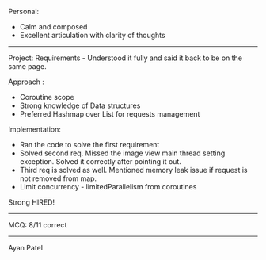 
Personal:
- Calm and composed
- Excellent articulation with clarity of thoughts

---
Project:
Requirements - Understood it fully and said it back to be on the same page. 

Approach :
- Coroutine scope 
- Strong knowledge of Data structures
- Preferred Hashmap over List for requests management

Implementation:
- Ran the code to solve the first requirement
- Solved second req. Missed the image view main thread setting exception. Solved it correctly after pointing it out.
- Third req is solved as well. Mentioned memory leak issue if request is not removed from map.
- Limit concurrency - limitedParallelism from coroutines

Strong HIRED!

---
MCQ: 
8/11 correct

-----



Ayan Patel


